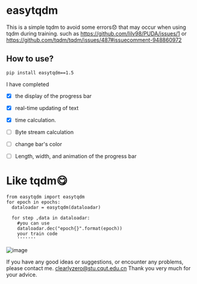 # easytqdm
This is a simple tqdm to avoid some errors😞 that may occur when using tqdm during training.
such as https://github.com/lilv98/PUDA/issues/1
or https://github.com/tqdm/tqdm/issues/487#issuecomment-948860972


## How to use?
```bash
pip install easytqdm==1.5
```
I have completed 
- [x] the display of the progress bar
- [x] real-time updating of text
- [x]  time calculation.
- [ ]  Byte stream calculation
- [ ]  change bar's color
- [ ]  Length, width, and animation of the progress bar




# Like tqdm😋
```
from easytqdm import easytqdm
for epoch in epochs:
  dataloadar = easytqdm(dataloadar)

  for step ,data in dataloadar:
    #you can use
    dataloadar.dec("epoch{}".format(epoch))
    your train code
    '''''''
```
![image](https://github.com/clearlyzerolxd/easytqdm/assets/128237886/7e0ba01d-41c4-4b06-9eec-b268cde3925d)



 If you have any good ideas or suggestions, or encounter any problems, please contact me.
 <a href="mailto:>clearlyzero@stu.cqut.edu.cn" style="color: #ff0000;">clearlyzero@stu.cqut.edu.cn</a>
 Thank you very much for your advice.


